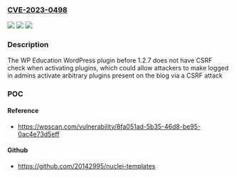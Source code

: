 ### [CVE-2023-0498](https://cve.mitre.org/cgi-bin/cvename.cgi?name=CVE-2023-0498)
![](https://img.shields.io/static/v1?label=Product&message=WP%20Education&color=blue)
![](https://img.shields.io/static/v1?label=Version&message=0%3C%201.2.7%20&color=brighgreen)
![](https://img.shields.io/static/v1?label=Vulnerability&message=CWE-352%20Cross-Site%20Request%20Forgery%20(CSRF)&color=brighgreen)

### Description

The WP Education WordPress plugin before 1.2.7 does not have CSRF check when activating plugins, which could allow attackers to make logged in admins activate arbitrary plugins present on the blog via a CSRF attack

### POC

#### Reference
- https://wpscan.com/vulnerability/8fa051ad-5b35-46d8-be95-0ac4e73d5eff

#### Github
- https://github.com/20142995/nuclei-templates

